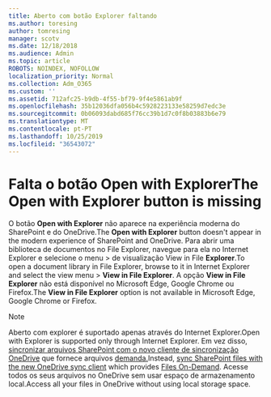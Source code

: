 ```yaml
---
title: Aberto com botão Explorer faltando
ms.author: toresing
author: tomresing
manager: scotv
ms.date: 12/18/2018
ms.audience: Admin
ms.topic: article
ROBOTS: NOINDEX, NOFOLLOW
localization_priority: Normal
ms.collection: Adm_O365
ms.custom: ''
ms.assetid: 712afc25-b9db-4f55-bf79-9f4e5861ab9f
ms.openlocfilehash: 35b12036dfa056b4c5928223133e58259d7edc3e
ms.sourcegitcommit: 0b06093dabd685f76cc39b1d7c0f8b03883b6e79
ms.translationtype: MT
ms.contentlocale: pt-PT
ms.lasthandoff: 10/25/2019
ms.locfileid: "36543072"
---
```

# <a name="the-open-with-explorer-button-is-missing"></a><span data-ttu-id="02697-102">Falta o botão Open with Explorer</span><span class="sxs-lookup"><span data-stu-id="02697-102">The Open with Explorer button is missing</span></span>

<span data-ttu-id="02697-103">O botão **Open with Explorer** não aparece na experiência moderna do SharePoint e do OneDrive.</span><span class="sxs-lookup"><span data-stu-id="02697-103">The **Open with Explorer** button doesn't appear in the modern experience of SharePoint and OneDrive.</span></span> <span data-ttu-id="02697-104">Para abrir uma biblioteca de documentos no File Explorer, navegue para ela no Internet Explorer e selecione o menu \> de visualização View in File **Explorer**.</span><span class="sxs-lookup"><span data-stu-id="02697-104">To open a document library in File Explorer, browse to it in Internet Explorer and select the view menu \> **View in File Explorer**.</span></span> <span data-ttu-id="02697-105">A opção **View in File Explorer** não está disponível no Microsoft Edge, Google Chrome ou Firefox.</span><span class="sxs-lookup"><span data-stu-id="02697-105">The **View in File Explorer** option is not available in Microsoft Edge, Google Chrome or Firefox.</span></span> 
  
> [!NOTE]
> <span data-ttu-id="02697-106">Aberto com explorer é suportado apenas através do Internet Explorer.</span><span class="sxs-lookup"><span data-stu-id="02697-106">Open with Explorer is supported only through Internet Explorer.</span></span> <span data-ttu-id="02697-107">Em vez disso, [sincronizar arquivos SharePoint com o novo cliente de sincronização OneDrive](https://support.office.com/article/6de9ede8-5b6e-4503-80b2-6190f3354a88.aspx) que fornece arquivos [demanda.](https://support.office.com/article/0e6860d3-d9f3-4971-b321-7092438fb38e.aspx)</span><span class="sxs-lookup"><span data-stu-id="02697-107">Instead, [sync SharePoint files with the new OneDrive sync client](https://support.office.com/article/6de9ede8-5b6e-4503-80b2-6190f3354a88.aspx) which provides [Files On-Demand](https://support.office.com/article/0e6860d3-d9f3-4971-b321-7092438fb38e.aspx).</span></span> <span data-ttu-id="02697-108">Acesse todos os seus arquivos no OneDrive sem usar espaço de armazenamento local.</span><span class="sxs-lookup"><span data-stu-id="02697-108">Access all your files in OneDrive without using local storage space.</span></span> 
  

